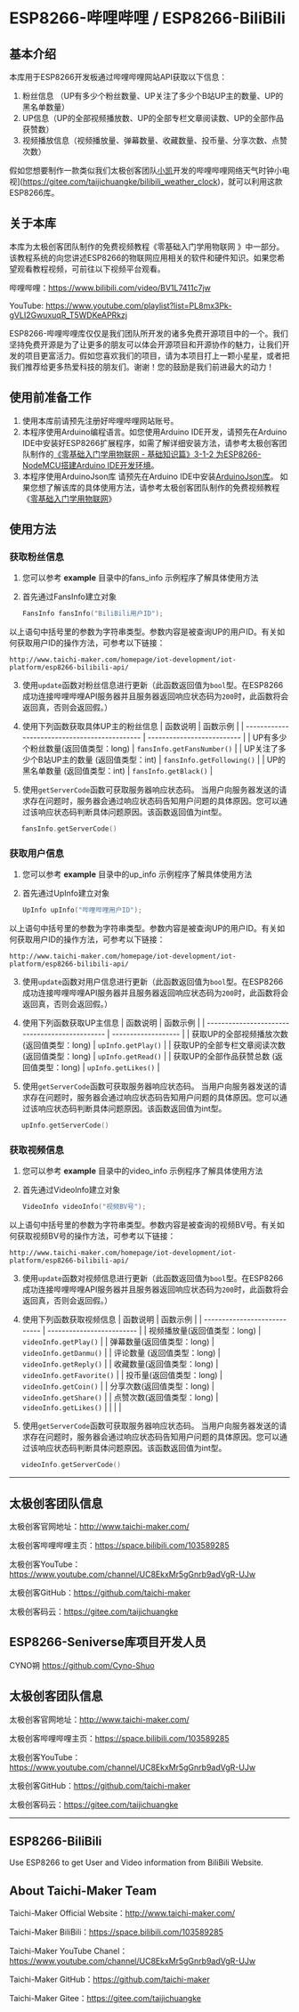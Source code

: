 # ESP8266-哔哩哔哩  / ESP8266-BiliBili


## 基本介绍

本库用于ESP8266开发板通过哔哩哔哩网站API获取以下信息：

1. 粉丝信息 （UP有多少个粉丝数量、UP关注了多少个B站UP主的数量、UP的黑名单数量）
2. UP信息（UP的全部视频播放数、UP的全部专栏文章阅读数、UP的全部作品获赞数）
3. 视频播放信息（视频播放量、弹幕数量、收藏数量、投币量、分享次数、点赞次数）

假如您想要制作一款类似我们太极创客团队[小凯](https://gitee.com/xiaoxiaokai)开发的哔哩哔哩网络天气时钟小电视](https://gitee.com/taijichuangke/bilibili_weather_clock)，就可以利用这款ESP8266库。

## 关于本库

本库为太极创客团队制作的免费视频教程《零基础入门学用物联网 》中一部分。该教程系统的向您讲述ESP8266的物联网应用相关的软件和硬件知识。如果您希望观看教程视频，可前往以下视频平台观看。

哔哩哔哩：https://www.bilibili.com/video/BV1L7411c7jw

YouTube: https://www.youtube.com/playlist?list=PL8mx3Pk-gVLI2GwuxuqR_T5WDKeAPRkzj

ESP8266-哔哩哔哩库仅仅是我们团队所开发的诸多免费开源项目中的一个。我们坚持免费开源是为了让更多的朋友可以体会开源项目和开源协作的魅力，让我们开发的项目更富活力。假如您喜欢我们的项目，请为本项目打上一颗小星星，或者把我们推荐给更多热爱科技的朋友们。谢谢！您的鼓励是我们前进最大的动力！

## 使用前准备工作

1. 使用本库前请预先注册好哔哩哔哩网站账号。
2. 本程序使用Arduino编程语言。如您使用Arduino IDE开发，请预先在Arduino IDE中安装好ESP8266扩展程序，如需了解详细安装方法，请参考太极创客团队制作的[《零基础入门学用物联网 - 基础知识篇》3-1-2 为ESP8266-NodeMCU搭建Arduino IDE开发环境](http://www.taichi-maker.com/homepage/esp8266-nodemcu-iot/iot-c/nodemcu-arduino-ide/)。
3. 本程序使用ArduinoJson库
   请预先在Arduino IDE中安装[ArduinoJson库](www.arduinojson.org)。 如果您想了解该库的具体使用方法，请参考太极创客团队制作的免费视频教程《[零基础入门学用物联网](http://www.taichi-maker.com/homepage/esp8266-nodemcu-iot/)》

## 使用方法

### 获取粉丝信息

1. 您可以参考 **example** 目录中的fans_info 示例程序了解具体使用方法

2.  首先通过FansInfo建立对象
      ```C++
      FansInfo fansInfo("BiliBili用户ID");
      ```
以上语句中括号里的参数为字符串类型。参数内容是被查询UP的用户ID。有关如何获取用户ID的操作方法，可参考以下链接：
    
    http://www.taichi-maker.com/homepage/iot-development/iot-platform/esp8266-bilibili-api/
    
3. 使用`update`函数对粉丝信息进行更新（此函数返回值为`bool`型。在ESP8266成功连接哔哩哔哩API服务器并且服务器返回响应状态码为`200`时，此函数将会返回真，否则会返回假。）

4. 使用下列函数获取具体UP主的粉丝信息 
| 函数说明                                      | 函数示例                   |
| --------------------------------------------- | -------------------------- |
| UP有多少个粉丝数量(返回值类型：long)          | `fansInfo.getFansNumber()` |
| UP关注了多少个B站UP主的数量 (返回值类型：int) | `fansInfo.getFollowing()`  |
| UP的黑名单数量 (返回值类型：int)              | `fansInfo.getBlack()`      |

5. 使用`getServerCode`函数可获取服务器响应状态码。
   当用户向服务器发送的请求存在问题时，服务器会通过响应状态码告知用户问题的具体原因。您可以通过该响应状态码判断具体问题原因。该函数返回值为int型。
```C++
   fansInfo.getServerCode()
```
### 获取用户信息

1. 您可以参考 **example** 目录中的up_info 示例程序了解具体使用方法

2.  首先通过UpInfo建立对象
      ```C++
      UpInfo upInfo("哔哩哔哩用户ID"); 
      ```
以上语句中括号里的参数为字符串类型。参数内容是被查询UP的用户ID。有关如何获取用户ID的操作方法，可参考以下链接：
    
    http://www.taichi-maker.com/homepage/iot-development/iot-platform/esp8266-bilibili-api/
    
3. 使用`update`函数对用户信息进行更新（此函数返回值为`bool`型。在ESP8266成功连接哔哩哔哩API服务器并且服务器返回响应状态码为`200`时，此函数将会返回真，否则会返回假。）

4. 使用下列函数获取UP主信息 
| 函数说明                                       | 函数示例            |
| ---------------------------------------------- | ------------------- |
| 获取UP的全部视频播放次数(返回值类型：long)     | `upInfo.getPlay()`  |
| 获取UP的全部专栏文章阅读次数(返回值类型：long) | `upInfo.getRead()`  |
| 获取UP的全部作品获赞总数 (返回值类型：long)    | `upInfo.getLikes()` |

5. 使用`getServerCode`函数可获取服务器响应状态码。
   当用户向服务器发送的请求存在问题时，服务器会通过响应状态码告知用户问题的具体原因。您可以通过该响应状态码判断具体问题原因。该函数返回值为int型。
```C++
   upInfo.getServerCode()
```
### 获取视频信息

1. 您可以参考 **example** 目录中的video_info 示例程序了解具体使用方法

2.  首先通过VideoInfo建立对象
      ```C++
      VideoInfo videoInfo("视频BV号"); 
      ```
以上语句中括号里的参数为字符串类型。参数内容是被查询的视频BV号。有关如何获取视频BV号的操作方法，可参考以下链接：
    
    http://www.taichi-maker.com/homepage/iot-development/iot-platform/esp8266-bilibili-api/
    
3. 使用`update`函数对视频信息进行更新（此函数返回值为`bool`型。在ESP8266成功连接哔哩哔哩API服务器并且服务器返回响应状态码为`200`时，此函数将会返回真，否则会返回假。）

4. 使用下列函数获取视频信息 
| 函数说明                     | 函数示例                  |
| ---------------------------- | ------------------------- |
| 视频播放量(返回值类型：long) | `videoInfo.getPlay()`     |
| 弹幕数量(返回值类型：long)   | `videoInfo.getDanmu()`    |
| 评论数量 (返回值类型：long)  | `videoInfo.getReply()`    |
| 收藏数量(返回值类型：long)   | `videoInfo.getFavorite()` |
| 投币量(返回值类型：long)     | `videoInfo.getCoin()`     |
| 分享次数(返回值类型：long)   | `videoInfo.getShare()`    |
| 点赞次数(返回值类型：long)   | `videoInfo.getLikes()`    |
|                              |                           |

5. 使用`getServerCode`函数可获取服务器响应状态码。
   当用户向服务器发送的请求存在问题时，服务器会通过响应状态码告知用户问题的具体原因。您可以通过该响应状态码判断具体问题原因。该函数返回值为int型。
```C++
   videoInfo.getServerCode()
```
--------
## 太极创客团队信息

太极创客官网地址：http://www.taichi-maker.com/

太极创客哔哩哔哩主页：https://space.bilibili.com/103589285

太极创客YouTube：https://www.youtube.com/channel/UC8EkxMr5gGnrb9adVgR-UJw

太极创客GitHub：https://github.com/taichi-maker

太极创客码云：https://gitee.com/taijichuangke

## ESP8266-Seniverse库项目开发人员
CYNO朔	https://github.com/Cyno-Shuo





太极创客团队信息
--------

太极创客官网地址：http://www.taichi-maker.com/

太极创客哔哩哔哩主页：https://space.bilibili.com/103589285

太极创客YouTube：https://www.youtube.com/channel/UC8EkxMr5gGnrb9adVgR-UJw

太极创客GitHub：https://github.com/taichi-maker

太极创客码云：https://gitee.com/taijichuangke

-----------------------------

## ESP8266-BiliBili

Use ESP8266 to get User and  Video information from BiliBili Website.

About Taichi-Maker Team
--------

Taichi-Maker Official Website：http://www.taichi-maker.com/

Taichi-Maker BiliBili：https://space.bilibili.com/103589285

Taichi-Maker YouTube Chanel：https://www.youtube.com/channel/UC8EkxMr5gGnrb9adVgR-UJw

Taichi-Maker GitHub：https://github.com/taichi-maker

Taichi-Maker Gitee：https://gitee.com/taijichuangke
